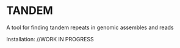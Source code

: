 # TANDEM
A tool for finding tandem repeats in genomic assembles and reads

Installation:
//WORK IN PROGRESS
